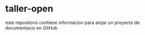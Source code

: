 # taller-open
este repositorio contiene informacion para alojar un proyecto de documentacio en GitHub
